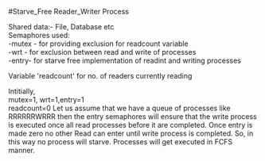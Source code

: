 
#Starve_Free Reader_Writer Process
 
 Shared data:- File, Database etc                                                                                                                                         
 Semaphores used:                                                                                                                                                         
  -mutex - for providing exclusion for readcount variable                                                                                                                 
  -wrt - for exclusion between read and write of processes                                                                                                               
  -entry- for starve free implementation of readint and writing processes                                                                                                 
                                                                                                                                                                         
 Variable 'readcount' for no. of readers currently reading                                                                                                                                                                                                                                                                                          


Intitially,                                                                                                                                                               
mutex=1, wrt=1,entry=1                                                                                                                                         
                                               readcount=0                                                                                                                Let us assume that we have a queue of processes like RRRRRRWRRR then the entry semaphores will ensure that the write process is executed once all read processes before it are completed. Once entry is made zero no other Read can enter until write process is completed. So, in this way no process will starve. Processes will get executed in FCFS manner.
                                       
                                               

